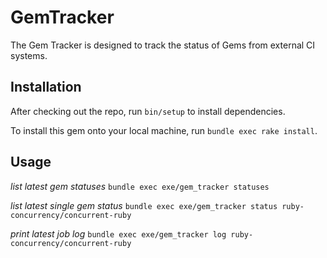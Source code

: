 # GemTracker

The Gem Tracker is designed to track the status of Gems from external CI systems.

## Installation

After checking out the repo, run `bin/setup` to install dependencies. 

To install this gem onto your local machine, run `bundle exec rake install`.

## Usage

*list latest gem statuses*
`bundle exec exe/gem_tracker statuses`

*list latest single gem status*
`bundle exec exe/gem_tracker status ruby-concurrency/concurrent-ruby`

*print latest job log*
`bundle exec exe/gem_tracker log ruby-concurrency/concurrent-ruby`